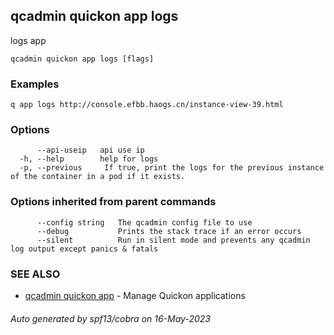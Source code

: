 ## qcadmin quickon app logs

logs app

```
qcadmin quickon app logs [flags]
```

### Examples

```
q app logs http://console.efbb.haogs.cn/instance-view-39.html
```

### Options

```
      --api-useip   api use ip
  -h, --help        help for logs
  -p, --previous     If true, print the logs for the previous instance of the container in a pod if it exists.
```

### Options inherited from parent commands

```
      --config string   The qcadmin config file to use
      --debug           Prints the stack trace if an error occurs
      --silent          Run in silent mode and prevents any qcadmin log output except panics & fatals
```

### SEE ALSO

* [qcadmin quickon app](qcadmin_quickon_app.md)	 - Manage Quickon applications

###### Auto generated by spf13/cobra on 16-May-2023
